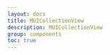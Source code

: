 ```yaml
---
layout: docs
title: MUICollectionView
description: MUICollectionView
group: components
toc: true
---
```

